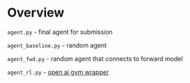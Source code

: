 # Overview

`agent.py` - final agent for submission 

`agent_baseline.py` - random agent

`agent_fwd.py` - random agent that connects to forward model

`agent_rl.py` - [open ai gym wrapper](https://gym.openai.com/)
